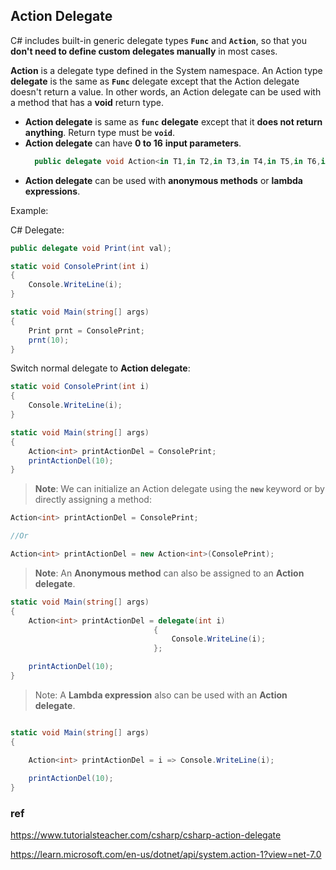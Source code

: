 ## Action Delegate
C# includes built-in generic delegate types **`Func`** and **`Action`**, so that you **don't need to define custom delegates manually** in most cases.

**Action** is a delegate type defined in the System namespace. An Action type **delegate** is the same as **`Func`** delegate except that the Action delegate doesn't return a value. 
In other words, an Action delegate can be used with a method that has a **void** return type.


- **Action delegate** is same as **`func`** **delegate** except that it **does not return anything**. Return type must be **`void`**.
- **Action delegate** can have **0 to 16** **input parameters**.
  ```cs
    public delegate void Action<in T1,in T2,in T3,in T4,in T5,in T6,in T7,in T8,in T9,in T10,in T11,in T12,in T13,in T14,in T15,in T16>(T1 arg1, T2 arg2, T3 arg3, T4 arg4, T5 arg5, T6 arg6, T7 arg7, T8 arg8, T9 arg9, T10 arg10, T11 arg11, T12 arg12, T13 arg13, T14 arg14, T15 arg15, T16 arg16);

  ```
- **Action delegate** can be used with **anonymous methods** or **lambda expressions**.


Example:

C# Delegate:
```cs
public delegate void Print(int val);

static void ConsolePrint(int i)
{
    Console.WriteLine(i);
}

static void Main(string[] args)
{           
    Print prnt = ConsolePrint;
    prnt(10);
}

```

Switch normal delegate to **Action delegate**:
```cs
static void ConsolePrint(int i)
{
    Console.WriteLine(i);
}

static void Main(string[] args)
{
    Action<int> printActionDel = ConsolePrint;
    printActionDel(10);
}

```

> **Note**: We can initialize an Action delegate using the **`new`** keyword or by directly assigning a method:

```cs
Action<int> printActionDel = ConsolePrint;

//Or

Action<int> printActionDel = new Action<int>(ConsolePrint);
```


> **Note**: An **Anonymous method** can also be assigned to an **Action delegate**.

```cs
static void Main(string[] args)
{
    Action<int> printActionDel = delegate(int i)
                                {
                                    Console.WriteLine(i);
                                };

    printActionDel(10);
}
```

> Note: A **Lambda expression** also can be used with an **Action delegate**.

```cs

static void Main(string[] args)
{

    Action<int> printActionDel = i => Console.WriteLine(i);
       
    printActionDel(10);
}

```






### ref 
https://www.tutorialsteacher.com/csharp/csharp-action-delegate

https://learn.microsoft.com/en-us/dotnet/api/system.action-1?view=net-7.0
